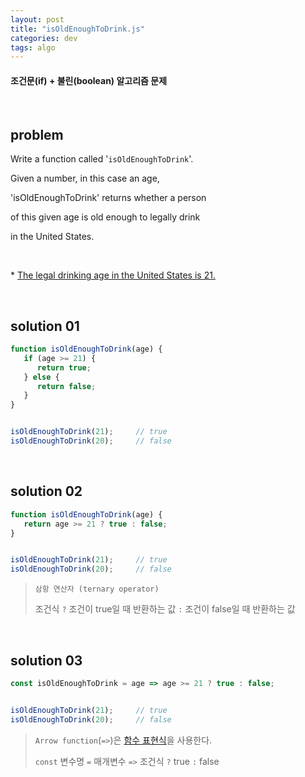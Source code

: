 ```yaml
---
layout: post
title: "isOldEnoughToDrink.js"
categories: dev
tags: algo
---
```


#### 조건문(if) + 불린(boolean) 알고리즘 문제

<br>

## problem

Write a function called '`isOldEnoughToDrink`'.

Given a number, in this case an age,

'isOldEnoughToDrink' returns whether a person

of this given age is old enough to legally drink

in the United States.

<br>

\* <u>The legal drinking age in the United States is 21.</u>

<br>

## solution 01

```javascript
function isOldEnoughToDrink(age) {
   if (age >= 21) {
      return true;
   } else {
      return false;
   }
}


isOldEnoughToDrink(21);		// true
isOldEnoughToDrink(20);		// false
```

<br>

## solution 02

```javascript
function isOldEnoughToDrink(age) {
   return age >= 21 ? true : false;
}


isOldEnoughToDrink(21);		// true
isOldEnoughToDrink(20);		// false
```

> `삼항 연산자 (ternary operator)`
>
> 조건식 `?` 조건이 true일 때 반환하는 값 `:` 조건이 false일 때 반환하는 값

<br>

## solution 03

```javascript
const isOldEnoughToDrink = age => age >= 21 ? true : false;


isOldEnoughToDrink(21);		// true
isOldEnoughToDrink(20);		// false
```

> `Arrow function`(`=>`)은 [함수 표현식](https://dubbsong.github.io/javascript/2017/11/14/js-function-expression/)을 사용한다.
>
> `const` 변수명 `=` 매개변수 `=>` 조건식 `?` true `:` false

<br>
